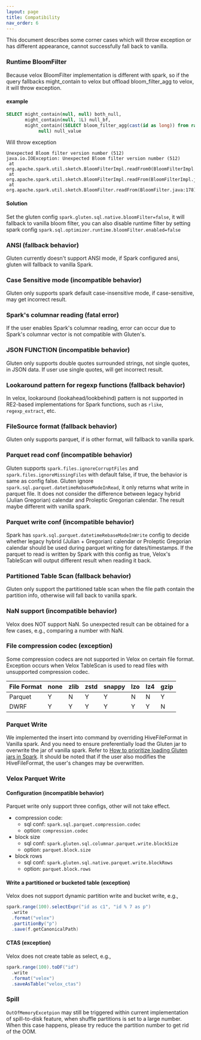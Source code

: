 ```yaml
---
layout: page
title: Compatibility
nav_order: 6
---
```

This document describes some corner cases which will throw exception or has different appearance, cannot successfully fall back to vanilla.

### Runtime BloomFilter

Because velox BloomFilter implementation is different with spark, so if the query fallbacks might_contain to velox but offload bloom_filter_agg to velox, it will throw exception.

#### example

```sql
SELECT might_contain(null, null) both_null,
       might_contain(null, 1L) null_bf,
       might_contain((SELECT bloom_filter_agg(cast(id as long)) from range(1, 10000)),
            null) null_value
```

Will throw exception

```
Unexpected Bloom filter version number (512)
java.io.IOException: Unexpected Bloom filter version number (512)
 at org.apache.spark.util.sketch.BloomFilterImpl.readFrom0(BloomFilterImpl.java:256)
 at org.apache.spark.util.sketch.BloomFilterImpl.readFrom(BloomFilterImpl.java:265)
 at org.apache.spark.util.sketch.BloomFilter.readFrom(BloomFilter.java:178)
```

#### Solution

Set the gluten config `spark.gluten.sql.native.bloomFilter=false`, it will fallback to vanilla bloom filter, you can also disable runtime filter by setting spark config `spark.sql.optimizer.runtime.bloomFilter.enabled=false`

### ANSI (fallback behavior)

Gluten currently doesn't support ANSI mode, if Spark configured ansi, gluten will fallback to vanilla Spark.

### Case Sensitive mode (incompatible behavior)

Gluten only supports spark default case-insensitive mode, if case-sensitive, may get incorrect result.

### Spark's columnar reading (fatal error)

If the user enables Spark's columnar reading, error can occur due to Spark's columnar vector is not compatible with
Gluten's.

### JSON FUNCTION (incompatible behavior)

Gluten only supports double quotes surrounded strings, not single quotes, in JSON data. If user use single quotes, will get incorrect result.

### Lookaround pattern for regexp functions (fallback behavior)

In velox, lookaround (lookahead/lookbehind) pattern is not supported in RE2-based implementations for Spark functions,
such as `rlike`, `regexp_extract`, etc.

### FileSource format (fallback behavior)
Gluten only supports parquet, if is other format, will fallback to vanilla spark.

### Parquet read conf (incompatible behavior)
Gluten supports `spark.files.ignoreCorruptFiles` and `spark.files.ignoreMissingFiles` with default false, if true, the behavior is same as config false.
Gluten ignore `spark.sql.parquet.datetimeRebaseModeInRead`, it only returns what write in parquet file. It does not consider the difference between legacy hybrid (Julian Gregorian) calendar and Proleptic Gregorian calendar. The result maybe different with vanilla spark.

### Parquet write conf (incompatible behavior)

Spark has `spark.sql.parquet.datetimeRebaseModeInWrite` config to decide whether legacy hybrid (Julian + Gregorian) calendar 
or Proleptic Gregorian calendar should be used during parquet writing for dates/timestamps. If the parquet to read is written
by Spark with this config as true, Velox's TableScan will output different result when reading it back.

### Partitioned Table Scan (fallback behavior)
Gluten only support the partitioned table scan when the file path contain the partition info, otherwise will fall back to vanilla spark.

### NaN support (incompatible behavior)
Velox does NOT support NaN. So unexpected result can be obtained for a few cases, e.g., comparing a number with NaN.

### File compression codec (exception)

Some compression codecs are not supported in Velox on certain file format.
Exception occurs when Velox TableScan is used to read files with unsupported compression codec.

| File Format | none | zlib | zstd | snappy | lzo | lz4 | gzip |
|-------------|------|------|------|--------|-----|-----|------|
| Parquet     | Y    | N    | Y    | Y      | N   | N   | Y    |
| DWRF        | Y    | Y    | Y    | Y      | Y   | Y   | N    |


### Parquet Write

We implemented the insert into command by overriding HiveFileFormat in Vanilla spark. And you need to ensure preferentially load the Gluten jar to overwrite the jar of vanilla spark. Refer to [How to prioritize loading Gluten jars in Spark](https://github.com/oap-project/gluten/blob/main/docs/developers/NewToGluten.md). It should be noted that if the user also modifies the HiveFileFormat, the user's changes may be overwritten.

### Velox Parquet Write

#### Configuration (incompatible behavior)

Parquet write only support three configs, other will not take effect.

- compression code:
  - sql conf: `spark.sql.parquet.compression.codec`
  - option: `compression.codec`
- block size
  - sql conf: `spark.gluten.sql.columnar.parquet.write.blockSize`
  - option: `parquet.block.size`
- block rows
  - sql conf: `spark.gluten.sql.native.parquet.write.blockRows`
  - option: `parquet.block.rows`

#### Write a partitioned or bucketed table (exception)

Velox does not support dynamic partition write and bucket write, e.g.,

```scala
spark.range(100).selectExpr("id as c1", "id % 7 as p")
  .write
  .format("velox")
  .partitionBy("p")
  .save(f.getCanonicalPath)
```

#### CTAS (exception)

Velox does not create table as select, e.g.,

```scala
spark.range(100).toDF("id")
  .write
  .format("velox")
  .saveAsTable("velox_ctas")
```

### Spill

`OutOfMemoryExcetpion` may still be triggered within current implementation of spill-to-disk feature, when shuffle partitions is set to a large number. When this case happens, please try reduce the partition number to get rid of the OOM.
